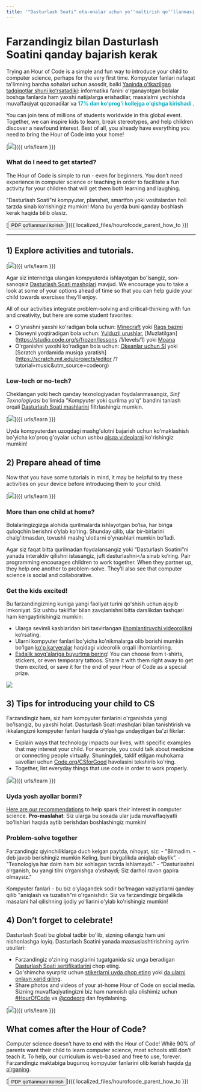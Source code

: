 ```yaml
---
title: '"Dasturlash Soati" ota-onalar uchun yo''naltirish qo''llanmasi'
---
```


# Farzandingiz bilan Dasturlash Soatini qanday bajarish kerak 

Trying an Hour of Code is a simple and fun way to introduce your child to computer science, perhaps for the very first time. Kompyuter fanlari nafaqat ta'limning barcha sohalari uchun asosdir, balki [ Yaqinda oʻtkazilgan tadqiqotlar shuni koʻrsatadiki](https://medium.com/@codeorg/cs-helps-students-outperform-in-school-college-and-workplace-66dd64a69536): informatika fanini oʻrganayotgan bolalar boshqa fanlarda ham yaxshi natijalarga erishadilar, masalalrni yechishda muvaffaqiyat qozonadilar va <font color="00adbc"><b>17% dan koʻprog'i kollejga oʻqishga kirishadi</b> </font>.

You can join tens of millions of students worldwide in this global event. Together, we can inspire kids to learn, break stereotypes, and help children discover a newfound interest. Best of all, you already have everything you need to bring the Hour of Code into your home!

[![](/images/fit-600/Marketing/mother-helping-her-daughter-use-a-laptop-4260325.jpg)]({{ urls/learn }})

<h3>What do I need to get started?</h3>

The Hour of Code is simple to run - even for beginners. You don’t need experience in computer science or teaching in order to facilitate a fun activity for your children that will get them both learning and laughing.

"Dasturlash Soati"ni kompyuter, planshet, smartfon yoki vositalardan holi tarzda sinab ko‘rishingiz mumkin! Mana bu yerda buni qanday boshlash kerak haqida bilib olasiz.

[<button>PDF qo'llanmani ko'rish</button>]({{ localized_files/hourofcode_parent_how_to }})

* * *

## 1) Explore activities and tutorials.

[![](/images/tutorials.png)]({{ urls/learn }})

Agar siz internetga ulangan kompyuterda ishlayotgan bo'lsangiz, son-sanoqsiz [Dasturlash Soati mashqlari](https://hourofcode.com/us/learn) mavjud. We encourage you to take a look at some of your options ahead of time so that you can help guide your child towards exercises they’ll enjoy.

All of our activities integrate problem-solving and critical-thinking with fun and creativity, but here are some student favorites:

- O'ynashni yaxshi ko'radigan bola uchun: [Minecraft](https://code.org/minecraft) yoki [Raqs bazmi](https://code.org/dance)
- Disneyni yoqtiradigan bola uchun: [Yulduzli urushlar](https://code.org/starwars), [Muzlatilgan](https://studio.code.org/s/frozen/lessons /1/levels/1) yoki [Moana ](https://partners.disney.com/hour-of-code?cds&cmp=vanity%7Cnatural%7Cus%7Cmoanahoc%7C)
- O'rganishni yaxshi ko'radigan bola uchun: [Okeanlar uchun SI](https://code.org/oceans) yoki [Scratch yordamida musiqa yaratish](https://scratch.mit.edu/projects/editor /?tutorial=music&utm_source=codeorg)

<h3>Low-tech or no-tech?</h3>

Cheklangan yoki hech qanday texnologiyadan foydalanmasangiz, *Sinf Texnologiyasi* bo'limida "Kompyuter yoki qurilma yo'q" bandini tanlash orqali [Dasturlash Soati mashlarini](https://hourofcode.com/us/learn) filtrlashingiz mumkin. 

[![](/images/Marketing/filtering-activities-hoc.jpg)]({{ urls/learn }})

Uyda kompyuterdan uzoqdagi mashg'ulotni bajarish uchun ko'maklashish bo'yicha ko'proq g'oyalar uchun ushbu [qisqa videolarni](https://www.youtube.com/playlist?list=PLzdnOPI1iJNcpfa4LtbaIl35gqir_5XUu) ko'rishingiz mumkin!

## 2) Prepare ahead of time

Now that you have some tutorials in mind, it may be helpful to try these activities on your device before introducing them to your child.

[![](/images/fit-600/Marketing/father-and-children-looking-at-a-laptop-4260749.jpg)]({{ urls/learn }})

<h3>More than one child at home?</h3>

Bolalaringizgizga alohida qurilmalarda ishlayotgan bo‘lsa, har biriga quloqchin berishni o‘ylab ko‘ring. Shunday qilib, ular bir-birlarini chalg'itmasdan, tovushli mashg'ulotlarni o'ynashlari mumkin bo'ladi.

Agar siz faqat bitta qurilmadan foydalansangiz yoki “Dasturlash Soatini”ni yanada interaktiv qilishni istasangiz, juft dasturlashni</a sinab ko‘ring. Pair programming encourages children to work together. When they partner up, they help one another to problem-solve. They’ll also see that computer science is social and collaborative.</p>

<h3>Get the kids excited! </h3>

Bu farzandingizning kuniga yangi faoliyat turini qo'shish uchun ajoyib imkoniyat. Siz ushbu takliflar bilan zavqlanishni bitta darslikdan tashqari ham kengaytirishingiz mumkin:

- Ularga sevimli kasblaridan biri tasvirlangan [ilhomlantiruvchi videorolikni](https://www.youtube.com/playlist?list=PLzdnOPI1iJNcadqJAZnbDYShie4gLZQQJ) ko‘rsating.
- Ularni kompyuter fanlari bo'yicha ko'nikmalarga olib borishi mumkin bo'lgan [ko'p karyeralar](https://www.youtube.com/playlist?list=PLzdnOPI1iJNfpD8i4Sx7U0y2MccnrNZuP) haqidagi videorolik orqali ilhomlantiring.
- [Esdalik sovg'alariga buyurtma bering](https://store.code.org/)! You can choose from t-shirts, stickers, or even temporary tattoos. Share it with them right away to get them excited, or save it for the end of your Hour of Code as a special prize.

<a href="https://store.code.org/" target="_blank"><img src="/images/fit-500/Marketing/hourofcodestore.jpg"></a>

## 3) Tips for introducing your child to CS

Farzandingiz ham, siz ham kompyuter fanlarini o'rganishda yangi bo'lsangiz, bu yaxshi holat. Dasturlash Soati mashqlari bilan tanishtirish va ikkalangizni kompyuter fanlari haqida o'ylashga undaydigan ba'zi fikrlar:

- Explain ways that technology impacts our lives, with specific examples that may interest your child. For example, you could talk about medicine or connecting people virtually. Shuningdek, taklif etilgan muhokama savollari uchun [Code.org/CSforGood](https://code.org/csforgood) havolasini tekshirib ko'ring.
- Together, list everyday things that use code in order to work properly.

[![](/images/fit-600/Marketing/girl-sitting-on-sofa-while-using-tablet-computer-4144035.jpg)]({{ urls/learn }})

<h3>Uyda yosh ayollar bormi?</h3>

<a href="https://code.org/girls">Here are our recommendations</a> to help spark their interest in computer science. **Pro-maslahat**: Siz ularga bu soxada ular juda muvaffaqiyatli bo'lishlari haqida aytib berishdan boshlashingiz mumkin!

<h3>Problem-solve together</h3>

Farzandingiz qiyinchiliklarga duch kelgan paytda, nihoyat, siz: - "Bilmadim. - deb javob berishingiz mumkin Keling, buni birgalikda aniqlab olaylik”. - "Texnologiya har doim ham biz xohlagan tarzda ishlamaydi." - “Dasturlashni o‘rganish, bu yangi tilni o‘rganishga o‘xshaydi; Siz darhol ravon gapira olmaysiz."

Kompyuter fanlari - bu biz o'ylagandek sodir bo'lmagan vaziyatlarni qanday qilib "aniqlash va tuzatish"ni o'rganishdir. Siz va farzandingiz birgalikda masalani hal qilishning ijodiy yo'llarini o'ylab ko'rishingiz mumkin!

## 4) Don’t forget to celebrate!

Dasturlash Soati bu global tadbir bo'lib, sizning oilangiz ham uni nishonlashga loyiq. Dasturlash Soatini yanada maxsuslashtirishning ayrim usullari:

- Farzandingiz oʻzining masglarini tugatganida siz unga beradigan [Dasturlash Soati sertifikatlarini](https://staging.code.org/certificates) chop eting.
- Qo'shimcha syurpriz uchun [stikerlarni uyda chop eting](https://staging.hourofcode.com/us/promote/resources#stickers) yoki [da ularni onlayn xarid qiling](https://store.code.org/).
- Share photos and videos of your at-home Hour of Code on social media. Sizning muvaffaqiyatingizni biz ham namoish qila olishimiz uchun <a href="https://twitter.com/hashtag/hourofcode">#HourOfCode</a> va [@codeorg](https://twitter.com/codeorg) dan foydalaning.

[![](/images/fit-600/Marketing/g8TUlHzF.jpeg)]({{ urls/learn }})

<h2>What comes after the Hour of Code?</h2>

Computer science doesn’t have to end with the Hour of Code! While 90% of parents want their child to learn computer science, most schools still don’t teach it. To help, our curriculum is web-based and free to use, forever. Farzandingiz maktabiga bugunoq kompyuter fanlarini olib kerish haqida [da o‘rganing](https://code.org/yourschool).

[<button>PDF qo'llanmani ko'rish</button>]({{ localized_files/hourofcode_parent_how_to }})